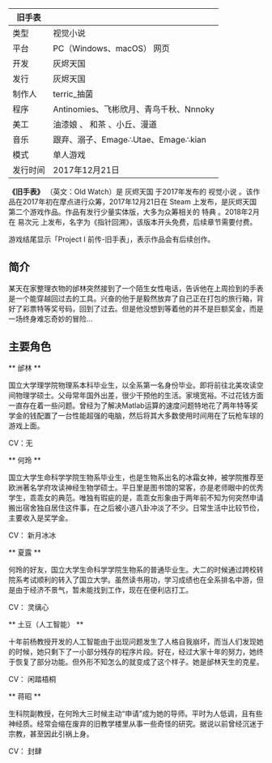 |  旧手表  ||
|---|---|
|类型  |  视觉小说   |
|平台  |  PC（Windows、macOS）  网页   |
|开发  |  灰烬天国   |
|发行  |  灰烬天国   |
|制作人  |  terric_抽菌   |
|程序  |  Antinomies、飞彬欣月、青鸟千秋、Nnnoky   |
|美工  |  油漆娘  、  和茶  、小丘、漫道   |
|音乐  |  跟弃、溺子、Emage∴Utae、Emage∴kian   |
|模式  |  单人游戏   |
|发行时间  |  2017年12月21日   |
  
**《旧手表》** （英文：Old Watch）是  灰烬天国  于2017年发布的  视觉小说
。该作品在2017年初在摩点进行众筹，2017年12月21日在  Steam  上发布，是灰烬天国第二个游戏作品。作品有发行少量实体版，大多为众筹相关的
特典  。2018年2月在  易次元  上发布，名字为《指针回溯》，该版本开头免费，后续章节需要付费。

游戏结尾显示「Project I 前传-旧手表」，表示作品会有后续创作。

##  简介

某天在家整理衣物的邰林突然接到了一个陌生女性电话，告诉他在上周捡到的手表是一个能穿越回过去的工具。兴奋的他于是毅然放弃了自己正在打包的旅行箱，背好了彩票特等奖号码，回到了过去。但是他没想到等着他的并不是巨额奖金，而是一场终身难忘奇妙的冒险…

##  主要角色

** 邰林  **

国立大学理学院物理系本科毕业生，以全系第一名身份毕业。即将前往北美攻读空间物理学硕士。父母常年国外出差，很少干预他的生活。家境宽裕。不过花钱方面一直存在着一些问题。曾经为了解决Matlab运算的速度问题特地花了两年特等奖学金的钱配置了一台性能超强的电脑，然后将其大多数使用时间用在了玩枪车球的游戏上面。

CV：无

** 何玲  **

国立大学生命科学学院生物系毕业生，也是生物系出名的冰霜女神，被学院推荐至欧洲著名学府攻读神经生物学硕士。平日里是图书馆的常客，亦是老师眼中的优秀学生，乖乖女的典范。唯独有瑕疵的是，乖乖女形象由于两年前不知为何突然申请搬出宿舍独自居住这件事，在之后被小道八卦冲淡了不少。日常生活中比较节俭，主要收入是奖学金。

CV：  新月冰冰

** 夏露  **

何玲的好友，国立大学生命科学学院生物系的普通毕业生。大二的时候通过跨校转院系考试顺利的转入了国立大学。虽然读书用功，学习成绩也在全系排名中游，但是由于经济不景气，暂未能找到工作，现在在便利店打工。

CV：  灵缡心

** 土豆（人工智能）  **

十年前杨教授开发的人工智能由于出现问题发生了人格自我崩坏，而当人们发现她的时候，她只剩下了一小部分残存的程序片段。好在，经过大家十年的努力，她终于恢复了部分功能。但外形不知怎么的就变成了这个样子。她是邰林天生的克星。

CV：  闲踏梧桐

** 蒋昭  **

生科院副教授，在何玲大三时候主动“申请”成为她的导师。平时为人低调，且有些神经质。经常会缩在废弃的旧教学楼里从事一些奇怪的研究。据说以前曾经沉迷于宗教，甚至因此引祸上身。

CV：  封肆